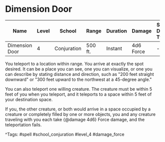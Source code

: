 # Dimension Door

| Name | Level | School | Range | Duration | Damage | Save DC & Type |
|------|-------|--------|-------|----------|--------|----------------|
| Dimension Door | 4 | Conjuration | 500 ft. | Instant | 4d6 Force | - |

You teleport to a location within range. You arrive at exactly the spot desired. It can be a place you can see, one you can visualize, or one you can describe by stating distance and direction, such as "200 feet straight downward" or "300 feet upward to the northwest at a 45-degree angle."

You can also teleport one willing creature. The creature must be within 5 feet of you when you teleport, and it teleports to a space within 5 feet of your destination space.

If you, the other creature, or both would arrive in a space occupied by a creature or completely filled by one or more objects, you and any creature traveling with you each take {@damage 4d6} Force damage, and the teleportation fails.

^Tags: #spell #school_conjuration #level_4 #damage_force